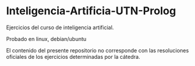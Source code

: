 # Inteligencia-Artificia-UTN-Prolog

Ejercicios del curso de inteligencia artificial.

Probado en linux, debian/ubuntu

El contenido del presente repositorio no corresponde con las resoluciones oficiales de los ejercicios determinadas por la cátedra.
